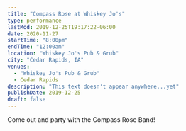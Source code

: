 ```yaml
---
title: "Compass Rose at Whiskey Jo's"
type: performance
lastMod: 2019-12-25T19:17:22-06:00
date: 2020-11-27
startTime: "8:00pm"
endTime: "12:00am"
location: "Whiskey Jo's Pub & Grub"
city: "Cedar Rapids, IA"
venues:
  - "Whiskey Jo's Pub & Grub"
  - Cedar Rapids
description: "This text doesn't appear anywhere...yet"
publishDate: 2019-12-25
draft: false
---
```


Come out and party with the Compass Rose Band!
